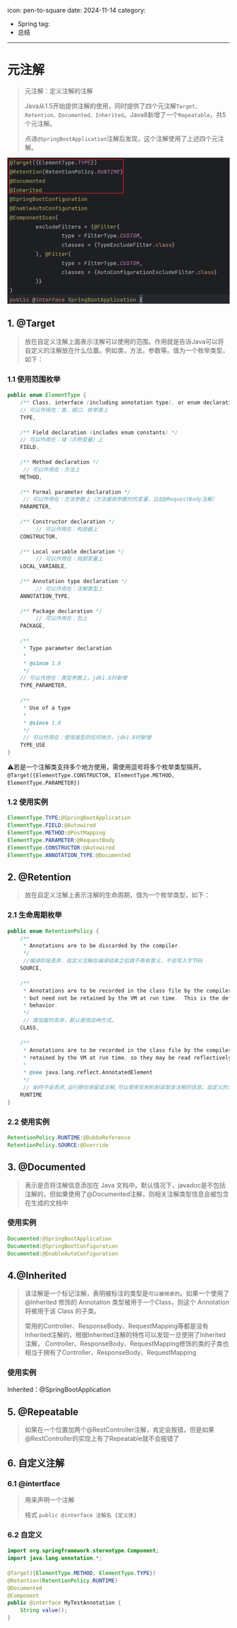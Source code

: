 icon: pen-to-square
date: 2024-11-14
category:
  - Spring
tag:
  - 总结
---
# 元注解

> 元注解：定义注解的注解
>
> Java从1.5开始提供注解的使用，同时提供了四个元注解`Target、Retention、Documented、Inherited`。Java8新增了一个`Repeatable`，共5个元注解。
>
> 点进`@SpringBootApplication`注解后发现，这个注解使用了上述四个元注解。
<!-- more -->
<img src="元注解.assets\image-20241113221541532.png" alt="image-20241113221541532" style="zoom: 67%;" />

## 1. @Target

>  放在自定义注解上面表示注解可以使用的范围。作用就是告诉Java可以将自定义的注解放在什么位置。例如类，方法，参数等。值为一个枚举类型，如下：

### 1.1 使用范围枚举

```java 
public enum ElementType {
    /** Class, interface (including annotation type), or enum declaration */
    // 可以作用在：类、接口、枚举类上
    TYPE,

    /** Field declaration (includes enum constants) */
    // 可以作用在：域（示例变量）上
    FIELD,

    /** Method declaration */
     // 可以作用在：方法上
    METHOD,

    /** Formal parameter declaration */
     // 可以作用在：方法参数上（方法接收参数时的变量，比如@RequestBody注解）
    PARAMETER,

    /** Constructor declaration */
         // 可以作用在：构造器上
    CONSTRUCTOR,

    /** Local variable declaration */
         // 可以作用在：局部变量上
    LOCAL_VARIABLE,

    /** Annotation type declaration */
         // 可以作用在：注解类型上
    ANNOTATION_TYPE,

    /** Package declaration */
         // 可以作用在：包上
    PACKAGE,

    /**
     * Type parameter declaration
     *
     * @since 1.8
     */
    // 可以作用在：类型参数上，jdk1.8时新增
    TYPE_PARAMETER,

    /**
     * Use of a type
     *
     * @since 1.8
     */
     // 可以作用在：使用类型的任何地方，jdk1.8时新增
    TYPE_USE
}
```

:warning:若是一个注解类支持多个地方使用，需使用逗号将多个枚举类型隔开。`@Target({ElementType.CONSTRUCTOR, ElementType.METHOD, ElementType.PARAMETER})`

### 1.2 使用实例

```java
ElementType.TYPE:@SpringBootApplication
ElementType.FIELD:@Autowired
ElementType.METHOD:@PostMapping
ElementType.PARAMETER:@RequestBody
ElementType.CONSTRUCTOR:@Autowired
ElementType.ANNOTATION_TYPE:@Documented
```

## 2. @Retention

> 放在自定义注解上表示注解的生命周期，值为一个枚举类型，如下：

### 2.1 生命周期枚举

```java
public enum RetentionPolicy {
    /**
     * Annotations are to be discarded by the compiler.
     */
     //编译阶段丢弃，自定义注解在编译结束之后就不再有意义，不会写入字节码
    SOURCE,

    /**
     * Annotations are to be recorded in the class file by the compiler
     * but need not be retained by the VM at run time.  This is the default
     * behavior.
     */
     // 类加载时丢弃，默认使用这种方式。
    CLASS,

    /**
     * Annotations are to be recorded in the class file by the compiler and
     * retained by the VM at run time, so they may be read reflectively.
     *
     * @see java.lang.reflect.AnnotatedElement
     */
     // 始终不会丢弃,运行期也保留读注解,可以使用反射机制读取该注解的信息。自定义的注解通常使用这种方式
    RUNTIME
}
```

### 2.2 使用实例

```java
RetentionPolicy.RUNTIME:@DubboReference
RetentionPolicy.SOURCE:@Override
```

## 3. @Documented

> 表示是否将注解信息添加在 Java 文档中。默认情况下，javadoc是不包括注解的，但如果使用了@Documented注解，则相关注解类型信息会被包含在生成的文档中

### 使用实例

```java
Documented:@SpringBootApplication
Documented:@SpringBootConfiguration
Documented:@EnableAutoConfiguration
```

## 4.@Inherited

> 该注解是一个标记注解，表明被标注的类型是`可以被继承的`。如果一个使用了 @Inherited 修饰的 Annotation 类型被用于一个Class，则这个 Annotation 将被用于该 Class 的子类。
>
> 常用的Controller、ResponseBody、RequestMapping等都是没有Inherited注解的，根据Inherited注解的特性可以发现一旦使用了Inherited注解， Controller、ResponseBody、RequestMapping修饰的类的子类也相当于拥有了Controller、ResponseBody、RequestMapping

### 使用实例

Inherited：@SpringBootApplication

## 5. @Repeatable

> 如果在一个位置加两个@RestController注解，肯定会报错，但是如果@RestController的实现上有了Repeatable就不会报错了

## 6. 自定义注解

### 6.1 @intertface

> 用来声明一个注解
>
> 格式 `public @interface 注解名 {定义体}`

### 6.2 自定义

```java 
import org.springframework.stereotype.Component;
import java.lang.annotation.*;
 
@Target({ElementType.METHOD, ElementType.TYPE})
@Retention(RetentionPolicy.RUNTIME)
@Documented
@Component
public @interface MyTestAnnotation {
    String value();
}
```

